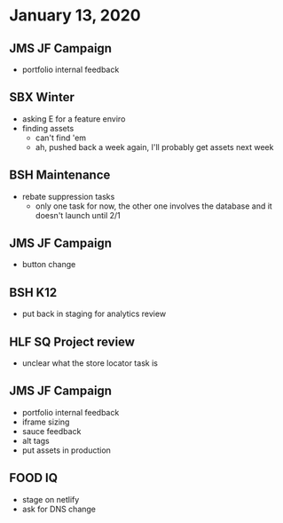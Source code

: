# January 13, 2020

## JMS JF Campaign
- portfolio internal feedback

## SBX Winter
- asking E for a feature enviro
- finding assets
	- can't find 'em
	- ah, pushed back a week again, I'll probably get assets next week

## BSH Maintenance
- rebate suppression tasks
	- only one task for now, the other one involves the database and it doesn't launch until 2/1

## JMS JF Campaign
- button change

## BSH K12
- put back in staging for analytics review

## HLF SQ Project review
- unclear what the store locator task is

## JMS JF Campaign
- portfolio internal feedback
- iframe sizing
- sauce feedback
- alt tags
- put assets in production

## FOOD IQ
- stage on netlify
- ask for DNS change